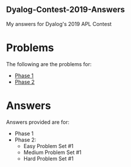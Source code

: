 ## Dyalog-Contest-2019-Answers
My answers for Dyalog's 2019 APL Contest

# Problems
The following are the problems for:
* [Phase 1](https://www.dyalog.com/uploads/files/student_competition/2019_problems_phase1.pdf)
* [Phase 2](https://www.dyalog.com/uploads/files/student_competition/2019_problems_phase2.pdf)

# Answers
Answers provided are for:
* Phase 1
* Phase 2:
    * Easy Problem Set #1
    * Medium Problem Set #1
    * Hard Problem Set #1

